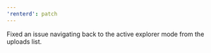 ```yaml
---
'renterd': patch
---
```


Fixed an issue navigating back to the active explorer mode from the uploads list.
